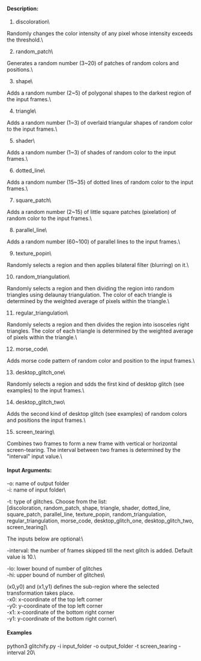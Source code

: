 #### Description:


1. discoloration\

Randomly changes the color intensity of any pixel whose intensity exceeds the threshold.\

2. random_patch\

Generates a random number (3~20) of patches of random colors and positions.\

3. shape\

Adds a random number (2~5) of polygonal shapes to the darkest region of the input frames.\

4. triangle\

Adds a random number (1~3) of overlaid triangular shapes of random color to the input frames.\

5. shader\

Adds a random number (1~3) of shades of random color to the input frames.\

6. dotted_line\

Adds a random number (15~35) of dotted lines of random color to the input frames.\

7. square_patch\

Adds a random number (2~15) of little square patches (pixelation) of random color to the input frames.\

8. parallel_line\

Adds a random number (60~100) of parallel lines to the input frames.\

9. texture_popin\

Randomly selects a region and then applies bilateral filter (blurring) on it.\

10. random_triangulation\

Randomly selects a region and then dividing the region into random triangles using delaunay triangulation. The color of each triangle is determined by the weighted average of pixels within the triangle.\

11. regular_triangulation\

Randomly selects a region and then divides the region into isosceles right triangles. The color of each triangle is determined by the weighted average of pixels within the triangle.\

12. morse_code\

Adds morse code pattern of random color and position to the input frames.\


13. desktop_glitch_one\

Randomly selects a region and sdds the first kind of desktop glitch (see examples) to the input frames.\


14. desktop_glitch_two\

Adds the second kind of desktop glitch (see examples) of random colors and positions the input frames.\

15. screen_tearing\

Combines two frames to form a new frame with vertical or horizontal screen-tearing. The interval between two frames is determined by the "interval" input value.\


#### Input Arguments:

-o: name of output folder\
-i: name of input folder\

-t: type of glitches.  Choose from the list: \
[discoloration, random_patch, shape, triangle, shader, dotted_line, square_patch, parallel_line, texture_popin, random_triangulation, regular_triangulation, morse_code, desktop_glitch_one, desktop_glitch_two, screen_tearing]\



The inputs below are optional:\

-interval: the number of frames skipped till the next glitch is added. Default value is 10.\

-lo: lower bound of number of glitches\
-hi: upper bound of number of glitches\

(x0,y0) and (x1,y1) defines the sub-region where the selected transformation takes place.\
-x0: x-coordinate of the top left corner\
-y0: y-coordinate of the top left corner\
-x1: x-coordinate of the bottom right corner\
-y1: y-coordinate of the bottom right corner\


#### Examples

python3 glitchify.py -i input_folder -o output_folder -t screen_tearing -interval 20\




